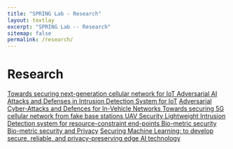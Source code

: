 ```yaml
---
title: "SPRING Lab - Research"
layout: textlay
excerpt: "SPRING Lab -- Research"
sitemap: false
permalink: /research/
---
```


# Research

<a href="5GP"> Towards securing next-generation cellular network for IoT </a>
<a href="IoT"> Adversarial AI Attacks and Defenses in Intrusion Detection System for IoT</a>
<a href="in-vehicular_security"> Adversarial Cyber-Attacks and Defences for In-Vehicle Networks </a>
<a href="5GN"> Towards securing 5G cellular network from fake base stations </a>
<a href="drone"> UAV Security </a>
<a href="lightIDS"> Lightweight Intrusion Detection system for resource-constraint end-points </a>
<a href="biometric_security"> Bio-metric security </a>
<a href="biometric_SP"> Bio-metric security and Privacy</a>
<a href="securing_ML"> Securing Machine Learning: to develop secure, reliable, and privacy-preserving edge AI technology</a>

